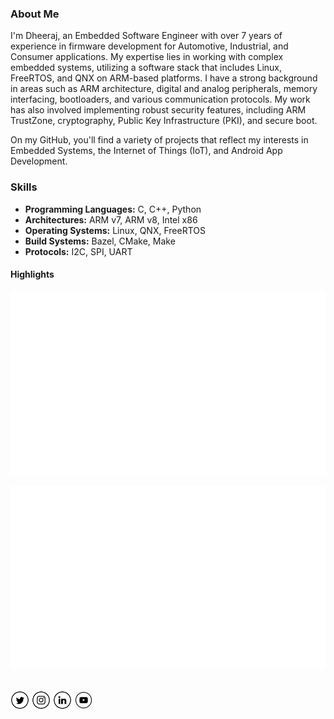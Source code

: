 ### About Me

I'm Dheeraj, an Embedded Software Engineer with over 7 years of experience in firmware development for Automotive, Industrial, and Consumer applications. My expertise lies in working with complex embedded systems, utilizing a software stack that includes Linux, FreeRTOS, and QNX on ARM-based platforms. I have a strong background in areas such as ARM architecture, digital and analog peripherals, memory interfacing, bootloaders, and various communication protocols. My work has also involved implementing robust security features, including ARM TrustZone, cryptography, Public Key Infrastructure (PKI), and secure boot.

On my GitHub, you'll find a variety of projects that reflect my interests in Embedded Systems, the Internet of Things (IoT), and Android App Development.

### Skills

*   **Programming Languages:** C, C++, Python
*   **Architectures:** ARM v7, ARM v8, Intel x86
*   **Operating Systems:** Linux, QNX, FreeRTOS
*   **Build Systems:** Bazel, CMake, Make
*   **Protocols:** I2C, SPI, UART

#### Highlights
![](https://raw.githubusercontent.com/Dheeraj22/Dheeraj22/refs/heads/main/generated/overview.svg#gh-light-mode-only)

![](https://raw.githubusercontent.com/Dheeraj22/Dheeraj22/refs/heads/main/generated/languages.svg#gh-light-mode-only)

<br>
<a href="https://twitter.com/dheerajkmth" target="_blank"><img src="https://raw.githubusercontent.com/Dheeraj22/Dheeraj22/master/tw.png" alt="Twitter" width="30"></a>
<a href="https://www.instagram.com/dheeraj_kamath/" target="_blank"><img src="https://raw.githubusercontent.com/Dheeraj22/Dheeraj22/master/ig.png" alt="Instagram" width="30"></a>
<a href="https://www.linkedin.com/in/dheerajkamath/" target="_blank"><img src="https://raw.githubusercontent.com/Dheeraj22/Dheeraj22/master/in.png" alt="LinkedIn" width="30"></a>
<a href="https://www.youtube.com/channel/UCgnv52hqclx0fTopBi9llDQ" target="_blank"><img src="https://raw.githubusercontent.com/Dheeraj22/Dheeraj22/master/yt.png" alt="YouTube" width="30"></a>
